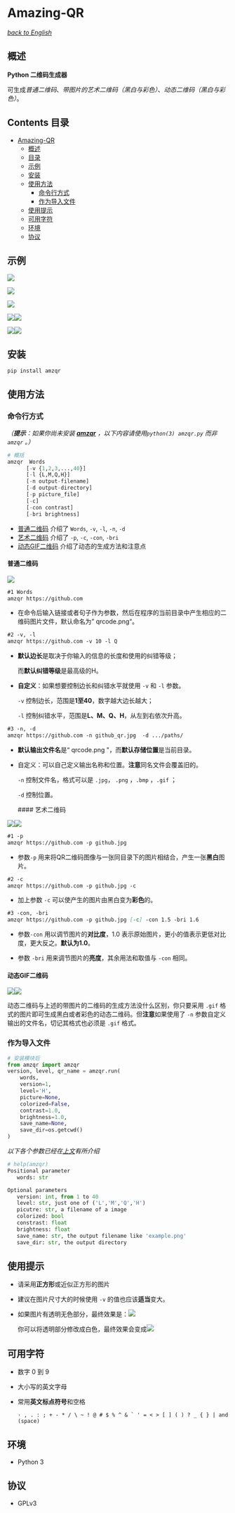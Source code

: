 # Amazing-QR

[*back to English*](https://github.com/hwxhw/amzqr/blob/master/README.md)


## 概述

**Python 二维码生成器**

可生成*普通二维码*、*带图片的艺术二维码（黑白与彩色）*、*动态二维码（黑白与彩色）*。

## Contents 目录

* [Amazing-QR](#amazing-qr)
  * [概述](#概述)
  * [目录](#目录)
  * [示例](#示例)
  * [安装](#安装)
  * [使用方法](#使用方法)
    * [命令行方式](#命令行方式)
    * [作为导入文件](#作为导入文件)
  * [使用提示](#使用提示)
  * [可用字符](#可用字符)
  * [环境](#环境)
  * [协议](#协议)

## 示例

![](https://github.com/hwxhw/amazing-qr/blob/master/example/qrs0.jpg)

![](https://github.com/hwxhw/amazing-qr/blob/master/example/qrs1.jpg)

![](https://github.com/hwxhw/amazing-qr/blob/master/example/qrs2.jpg)

![](https://github.com/hwxhw/amazing-qr/blob/master/example/c_qrcode.gif)![](https://github.com/hwxhw/amazing-qr/blob/master/example/daftpunktocat-guy_qrcode.gif)

![](https://github.com/hwxhw/amazing-qr/blob/master/example/zootopia_qrcode.gif)![](https://github.com/hwxhw/amazing-qr/blob/master/example/daftpunktocat-guy_qrcode0.gif)


## 安装

```python
pip install amzqr
```

## 使用方法

### 命令行方式

*（**提示**：如果你尚未安装 [**amzqr**](https://pypi.python.org/pypi/amzqr) ，以下内容请使用`python(3) amzqr.py` 而非`amzqr` 。）*

```python
# 概括
amzqr  Words
      [-v {1,2,3,...,40}]
      [-l {L,M,Q,H}]
      [-n output-filename]
      [-d output-directory]
      [-p picture_file]
      [-c]
      [-con contrast]
      [-bri brightness]
```

- [普通二维码](#普通二维码) 介绍了 `Words`, `-v`, `-l`, `-n`, `-d` 
- [艺术二维码](#艺术二维码) 介绍了  `-p`, `-c`, `-con`, `-bri`
- [动态GIF二维码](#动态gif二维码) 介绍了动态的生成方法和注意点

#### 普通二维码

![](https://github.com/hwxhw/amzqr/blob/master/example/0.png)

```markdown
#1 Words
amzqr https://github.com
```

* 在命令后输入链接或者句子作为参数，然后在程序的当前目录中产生相应的二维码图片文件，默认命名为” qrcode.png“。

```markdown
#2 -v, -l
amzqr https://github.com -v 10 -l Q
```

* **默认边长**是取决于你输入的信息的长度和使用的纠错等级；

  而**默认纠错等级**是最高级的H。

* **自定义**：如果想要控制边长和纠错水平就使用 `-v` 和 `-l` 参数。

   `-v` 控制边长，范围是**1至40**，数字越大边长越大；

   `-l` 控制纠错水平，范围是**L、M、Q、H**，从左到右依次升高。

```markdown
#3 -n, -d
amzqr https://github.com -n github_qr.jpg  -d .../paths/
```

- **默认输出文件名**是“ qrcode.png "，而**默认存储位置**是当前目录。

- 自定义：可以自己定义输出名称和位置。**注意**同名文件会覆盖旧的。

  `-n` 控制文件名，格式可以是 `.jpg`， `.png` ，`.bmp` ，`.gif` ；

  `-d` 控制位置。

  ​#### 艺术二维码

![](https://github.com/hwxhw/amazing-qr/blob/master/example/1.png)![](https://github.com/hwxhw/amazing-qr/blob/master/example/2.png)

```markdown
#1 -p
amzqr https://github.com -p github.jpg
```

* 参数`-p` 用来将QR二维码图像与一张同目录下的图片相结合，产生一张**黑白**图片。

```markdown
#2 -c
amzqr https://github.com -p github.jpg -c
```

* 加上参数 `-c` 可以使产生的图片由黑白变为**彩色**的。

```markdown
#3 -con, -bri
amzqr https://github.com -p github.jpg [-c] -con 1.5 -bri 1.6
```

* 参数`-con` 用以调节图片的**对比度**，1.0 表示原始图片，更小的值表示更低对比度，更大反之。**默认为1.0**。

* 参数 `-bri` 用来调节图片的**亮度**，其余用法和取值与 `-con` 相同。

#### 动态GIF二维码

![](https://github.com/hwxhw/amazing-qr/blob/master/example/daftpunktocat-guy_qrcode.gif)![](https://github.com/hwxhw/amazing-qr/blob/master/example/daftpunktocat-guy_qrcode0.gif)

动态二维码与上述的带图片的二维码的生成方法没什么区别，你只要采用 `.gif` 格式的图片即可生成黑白或者彩色的动态二维码。但**注意**如果使用了 `-n` 参数自定义输出的文件名，切记其格式也必须是 `.gif` 格式。

### 作为导入文件

```python
# 安装模块后
from amzqr import amzqr
version, level, qr_name = amzqr.run(
    words,
    version=1,
    level='H',
    picture=None,
    colorized=False,
    contrast=1.0,
    brightness=1.0,
    save_name=None,
    save_dir=os.getcwd()
)
```

*以下各个参数已经在[上文](#命令行方式)有所介绍*

```python
# help(amzqr)
Positional parameter
   words: str

Optional parameters
   version: int, from 1 to 40
   level: str, just one of ('L','M','Q','H')
   picutre: str, a filename of a image
   colorized: bool
   constrast: float
   brightness: float
   save_name: str, the output filename like 'example.png'
   save_dir: str, the output directory
```
## 使用提示

* 请采用**正方形**或近似正方形的图片

* 建议在图片尺寸大的时候使用 `-v` 的值也应该**适当**变大。

* 如果图片有透明无色部分，最终效果是：![](https://github.com/hwxhw/amazing-qr/blob/master/example/aa.png)

  你可以将透明部分修改成白色，最终效果会变成![](https://github.com/hwxhw/amazing-qr/blob/master/example/a0.png)

## 可用字符

* 数字 0 到 9

* 大小写的英文字母

* 常用**英文标点符号**和空格

  ```console
  · , . : ; + - * / \ ~ ! @ # $ % ^ & ` ' = < > [ ] ( ) ? _ { } | and  (space)
  ```

## 环境

- Python 3

## 协议

* GPLv3
